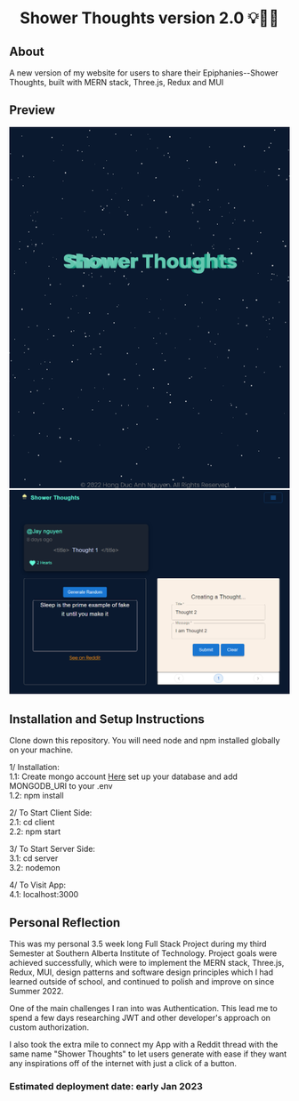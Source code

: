 <h1 align="center">Shower Thoughts version 2.0 💡👨‍💻</h1>
<h2>About</h2>
<p>A new version of my website for users to share their Epiphanies--Shower Thoughts, built with MERN stack, Three.js, Redux and MUI</p>
<h2>Preview</h2>
<img src="./client/src/assets/projectss_1.png" alt="preview screenshot"></img>
<img src="./client/src/assets/projectss_2.png" alt="preview screenshot"></img>
<h2>Installation and Setup Instructions</h2>
<p>Clone down this repository. You will need node and npm installed globally on your machine.

1/ Installation: </br>
1.1: Create mongo account <a target="blank" href="https://account.mongodb.com/account/login" alt="register with mongodb atlas">Here</a> set up your database and add MONGODB_URI to your .env </br>
1.2: npm install

2/ To Start Client Side:</br>
2.1: cd client</br>
2.2: npm start

3/ To Start Server Side:</br>
3.1: cd server</br>
3.2: nodemon

4/ To Visit App:</br>
4.1: localhost:3000

</p>

<h2>Personal Reflection</h2>
<p>This was my personal 3.5 week long Full Stack Project during my third Semester at Southern Alberta Institute of Technology. Project goals were achieved successfully, which were to implement the MERN stack, Three.js, Redux, MUI, design patterns and software design principles which I had learned outside of school, and continued to polish and improve on since Summer 2022.

One of the main challenges I ran into was Authentication. This lead me to spend a few days researching JWT and other developer's approach on custom authorization.

I also took the extra mile to connect my App with a Reddit thread with the same name "Shower Thoughts" to let users generate with ease if they want any inspirations off of the internet with just a click of a button.

</p>
<h3>Estimated deployment date: early Jan 2023</h3>
